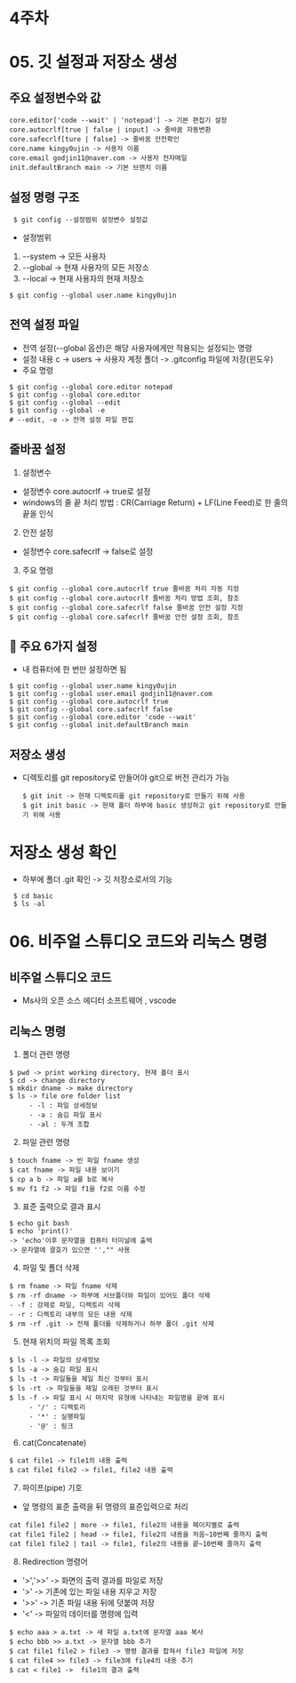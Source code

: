 # 4주차
# 05. 깃 설정과 저장소 생성

## 주요 설정변수와 값
```
core.editor['code --wait' | 'notepad'] -> 기본 편집기 설정
core.autocrlf[true | false | input] -> 줄바꿈 자동변환
core.safecrlf[ture | false] -> 줄바꿈 안전확인
core.name kingy0ujin -> 사용자 이름
core.email godjin11@naver.com -> 사용자 전자메일
init.defaultBranch main -> 기본 브랜치 이름
```

## 설정 명령 구조

     $ git config --설정범위 설정변수 설정값

- 설정범위
1. --system -> 모든 사용자
2. --global -> 현재 사용자의 모든 저장소
3. --local -> 현재 사용자의 현재 저장소
```
$ git config --global user.name kingy0ujin
```  

## 전역 설정 파일
- 전역 설정(--global 옵션)은 해당 사용자에게만 적용되는 설정되는 명령
- 설정 내용 c -> users -> 사용자 계정 폴더 -> .gitconfig 파일에 저장(윈도우)
- 주요 명령
  
```
$ git config --global core.editor notepad
$ git config --global core.editor
$ git config --global --edit
$ git config --global -e
# --edit, -e -> 전역 설정 파일 편집
```

## 줄바꿈 설정
1. 설정변수
  - 설정변수 core.autocrlf -> true로 설정
  - windows의 줄 끝 처리 방법 : CR(Carriage Return) + LF(Line Feed)로 한 줄의 끝을 인식
2. 안전 설정
  - 설정변수 core.safecrlf -> false로 설정
3. 주요 명령

```
$ git config --global core.autocrlf true 줄바꿈 처리 자동 지정
$ git config --global core.autocrlf 줄바꿈 처리 방법 조회, 참조
$ git config --global core.safecrlf false 줄바꿈 안전 설정 지정
$ git config --global core.safecrlf 줄바꿈 안전 설정 조회, 참조
```

## :pushpin: 주요 6가지 설정 
- 내 컴퓨터에 한 번만 설정하면 됨

```
$ git config --global user.name kingy0ujin
$ git config --global user.email godjin11@naver.com
$ git config --global core.autocrlf true
$ git config --global core.safecrlf false
$ git config --global core.editor 'code --wait'
$ git config --global init.defaultBranch main
```
## 저장소 생성
- 디렉토리를 git repository로 만들어야 git으로 버전 관리가 가능
  
  ```
  $ git init -> 현재 디렉토리를 git repository로 만들기 위해 사용
  $ git init basic -> 현재 폴더 하부에 basic 생성하고 git repository로 만들기 위해 사용
  ```

# 저장소 생성 확인
- 하부에 폴더 .git 확인 -> 깃 저장소로서의 기능
  
```
 $ cd basic
 $ ls -al
```

# 06. 비주얼 스튜디오 코드와 리눅스 명령

## 비주얼 스튜디오 코드
- Ms사의 오픈 소스 에디터 소프트웨어 ,  vscode

## 리눅스 명령

1. 폴더 관련 명령
```
$ pwd -> print working directory, 현재 폴더 표시
$ cd -> change directory 
$ mkdir dname -> make directory
$ ls -> file ore folder list
     - -l : 파일 상세정보
     - -a : 숨김 파일 표시
     - -al : 두개 조합
```

2. 파일 관련 명령

```
$ touch fname -> 빈 파일 fname 생성
$ cat fname -> 파일 내용 보이기
$ cp a b -> 파일 a를 b로 복사
$ mv f1 f2 -> 파일 f1을 f2로 이름 수정
```

3. 표준 출력으로 결과 표시

```
$ echo git bash 
$ echo 'print()'
-> 'echo'이후 문자열을 컴퓨터 터미널에 출력
-> 문자열에 괄호가 있으면 '',"" 사용
```
4. 파일 및 폴더 삭제

```
$ rm fname -> 파일 fname 삭제
$ rm -rf dname -> 하부에 서브폴더와 파일이 있어도 폴더 삭제
- -f : 강제로 파일, 디렉토리 삭제
- -r : 디렉토리 내부의 모든 내용 삭제
$ rm -rf .git -> 전체 폴더를 삭제하거나 하부 폴더 .git 삭제
```

5. 현재 위치의 파일 목록 조회

```
$ ls -l -> 파일의 상세정보
$ ls -a -> 숨김 파일 표시
$ ls -t -> 파일들을 제일 최신 것부터 표시
$ ls -rt -> 파일들을 제일 오래된 것부터 표시
$ ls -f -> 파일 표시 시 마지막 유형에 나타내는 파일명을 끝에 표시
     - '/' : 디렉토리
     - '*' : 실행파일
     - '@' : 링크
```
6. cat(Concatenate)

```
$ cat file1 -> file1의 내용 출력
$ cat file1 file2 -> file1, file2 내용 출력
```

7. 파이프(pipe) 기호
- 앞 명령의 표준 출력을 뒤 명령의 표준입력으로 처리
```
cat file1 file2 | more -> file1, file2의 내용을 페이지별로 출력
cat file1 file2 | head -> file1, file2의 내용을 처음~10번째 줄까지 출력
cat file1 file2 | tail -> file1, file2의 내용을 끝~10번째 줄까지 출력
```

8. Redirection 명령어
   
- '>','>>' -> 화면의 출력 결과를 파일로 저장
- '>' -> 기존에 있는 파일 내용 지우고 저장
- '>>' -> 기존 파일 내용 뒤에 덧붙여 저장
- '<' -> 파일의 데이터를 명령에 입력

```
$ echo aaa > a.txt -> 새 파일 a.txt에 문자열 aaa 복사
$ echo bbb >> a.txt -> 문자열 bbb 추가
$ cat file1 file2 > file3 -> 명령 결과를 합쳐서 file3 파일에 저장
$ cat file4 >> file3 -> file3에 file4의 내용 추기
$ cat < file1 ->  file1의 결과 출력
```

